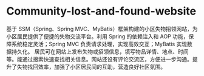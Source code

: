 # Community-lost-and-found-website
基于 SSM（Spring、Spring MVC、MyBatis）框架构建的小区失物招领网站，为小区居民提供了便捷的失物交流平台。利用 Spring 的依赖注入和 AOP 功能，保障系统稳定灵活；Spring MVC 负责请求处理，实现高效交互；MyBatis 实现数据持久化。  居民可在网站上发布失物或招领信息，填写物品详情、地点、时间等。能通过搜索快速查找相关信息。网站还设有评论交流区，方便进一步沟通。提升了失物找回效率，加强了小区居民间的互助，营造良好社区氛围。 
